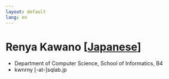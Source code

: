 ```yaml
---
layout: default
lang: en
---
```


# Renya Kawano [[Japanese](./kawano_renya)]

- Department of Computer Science, School of Informatics, B4
- kwnrny [-at-]sqlab.jp
